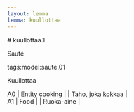```yaml
---
layout: lemma
lemma: kuullottaa
---
```


<div class="sense">
# <span class="sensename">kuullottaa.1</span>

<span class="description">Sauté</span>

tags:model:saute.01

<span class="description">Kuullottaa</span>

A0 | Entity cooking |   | Taho, joka kokkaa |  
A1 | Food |   | Ruoka-aine |  

</div>

